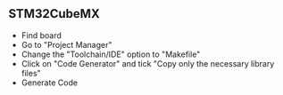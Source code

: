 # 

## STM32CubeMX
- Find board
- Go to "Project Manager"
- Change the "Toolchain/IDE" option to "Makefile"
- Click on "Code Generator" and tick "Copy only the necessary library files"
- Generate Code
